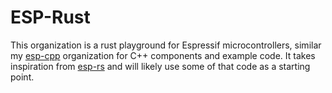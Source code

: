 # ESP-Rust

This organization is a rust playground for Espressif microcontrollers, similar my [esp-cpp](https://github.com/esp-cpp) organization for C++ components and example code. It takes inspiration from [esp-rs](https://github.com/esp-rs) and will likely use some of that code as a starting point.
